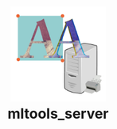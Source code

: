 <h1 align="center">
  <img src="resources/server_icon.png" height="192" width="192"><br/>mltools_server
</h1>